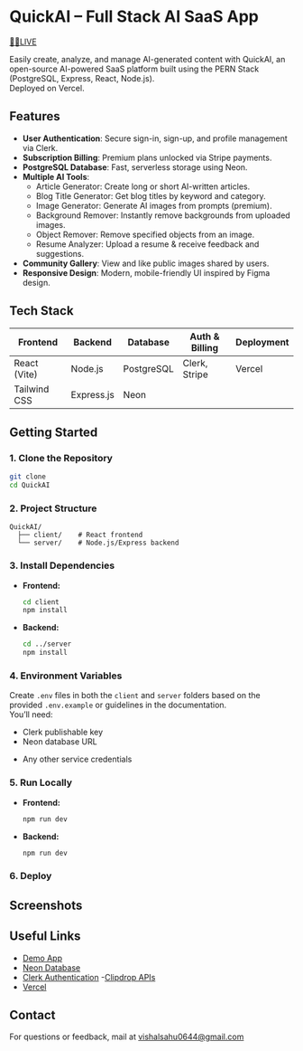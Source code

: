 # QuickAI – Full Stack AI SaaS App

[🔴🔴LIVE](https://quick.ai)

Easily create, analyze, and manage AI-generated content with QuickAI, an open-source AI-powered SaaS platform built using the PERN Stack (PostgreSQL, Express, React, Node.js).  
Deployed on Vercel.

## Features

- **User Authentication**: Secure sign-in, sign-up, and profile management via Clerk.
- **Subscription Billing**: Premium plans unlocked via Stripe payments.
- **PostgreSQL Database**: Fast, serverless storage using Neon.
- **Multiple AI Tools**:
  - Article Generator: Create long or short AI-written articles.
  - Blog Title Generator: Get blog titles by keyword and category.
  - Image Generator: Generate AI images from prompts (premium).
  - Background Remover: Instantly remove backgrounds from uploaded images.
  - Object Remover: Remove specified objects from an image.
  - Resume Analyzer: Upload a resume & receive feedback and suggestions.
- **Community Gallery**: View and like public images shared by users.
- **Responsive Design**: Modern, mobile-friendly UI inspired by Figma design.

## Tech Stack

| Frontend        | Backend     | Database    | Auth & Billing | Deployment |
|-----------------|------------|-------------|----------------|------------|
| React (Vite)    | Node.js    | PostgreSQL  | Clerk, Stripe  | Vercel     |
| Tailwind CSS    | Express.js | Neon        |                |            |

## Getting Started

### 1. Clone the Repository

```bash
git clone 
cd QuickAI
```

### 2. Project Structure

```
QuickAI/
  ├── client/    # React frontend
  └── server/    # Node.js/Express backend
```

### 3. Install Dependencies

- **Frontend:**
  ```bash
  cd client
  npm install
  ```
- **Backend:**
  ```bash
  cd ../server
  npm install
  ```

### 4. Environment Variables

Create `.env` files in both the `client` and `server` folders based on the provided `.env.example` or guidelines in the documentation.  
You’ll need:
- Clerk publishable key
- Neon database URL
<!-- - Stripe API keys -->
- Any other service credentials

### 5. Run Locally

- **Frontend:**
  ```bash
  npm run dev
  ```
- **Backend:**
  ```bash
  npm run dev
  ```

### 6. Deploy



## Screenshots
<!-- <img width="1920" height="1080" alt="Screenshot (740)" src="https://github.com/user-attachments/assets/4cece942-76da-4d0b-a54b-1b3a8063aa4b" />

<img width="1920" height="1080" alt="Screenshot (741)" src="https://github.com/user-attachments/assets/2bb803e3-4836-4135-ba9b-053b1490cfde" />

<img width="1920" height="1080" alt="Screenshot (746)" src="https://github.com/user-attachments/assets/84d4ae38-b457-4229-8d26-db3d2d171615" />

<img width="1920" height="1080" alt="Screenshot (749)" src="https://github.com/user-attachments/assets/82e5caeb-e21c-481c-bcf4-d802ac695fb8" />

<img width="1920" height="1080" alt="Screenshot (751)" src="https://github.com/user-attachments/assets/b710f8f7-3c30-4eaf-9e15-a562d8ca10ba" /> -->



## Useful Links

- [Demo App](https://)
- [Neon Database](https://neon.tech/)
- [Clerk Authentication](https://clerk.com/)
-[Clipdrop APIs](https://clipdrop.co/apis/docs/text-to-image)
- [Vercel](https://vercel.com/)

## Contact

For questions or feedback, mail at vishalsahu0644@gmail.com